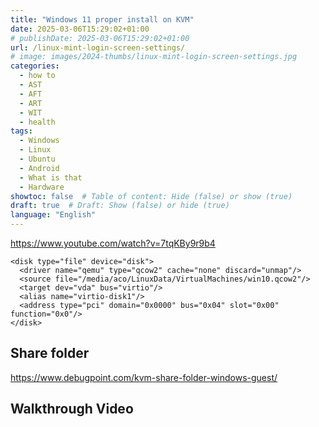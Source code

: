 ```yaml
---
title: "Windows 11 proper install on KVM"
date: 2025-03-06T15:29:02+01:00
# publishDate: 2025-03-06T15:29:02+01:00
url: /linux-mint-login-screen-settings/
# image: images/2024-thumbs/linux-mint-login-screen-settings.jpg
categories: 
  - how to
  - AST
  - AFT
  - ART
  - WIT
  - health
tags: 
  - Windows
  - Linux
  - Ubuntu
  - Android
  - What is that
  - Hardware
showtoc: false  # Table of content: Hide (false) or show (true)
draft: true  # Draft: Show (false) or hide (true)
language: "English"
---
```


https://www.youtube.com/watch?v=7tqKBy9r9b4

    <disk type="file" device="disk">
      <driver name="qemu" type="qcow2" cache="none" discard="unmap"/>
      <source file="/media/aco/LinuxData/VirtualMachines/win10.qcow2"/>
      <target dev="vda" bus="virtio"/>
      <alias name="virtio-disk1"/>
      <address type="pci" domain="0x0000" bus="0x04" slot="0x00" function="0x0"/>
    </disk>

## Share folder

https://www.debugpoint.com/kvm-share-folder-windows-guest/

## Walkthrough Video
<!--
{{< youtube "" >}}
-->